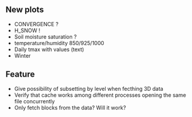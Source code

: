 ## New plots
- CONVERGENCE ?
- H_SNOW !
- Soil moisture saturation ?
- temperature/humidity 850/925/1000
- Daily tmax with values (text)
- Winter


## Feature
- Give possibility of subsetting by level when fecthing 3D data
- Verify that cache works among different processes opening the same file concurrently
- Only fetch blocks from the data? Will it work?